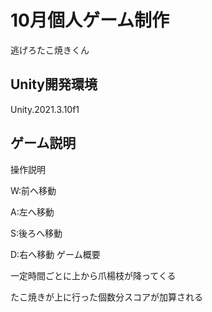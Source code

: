 # 10月個人ゲーム制作

逃げろたこ焼きくん
## Unity開発環境
Unity.2021.3.10f1
## ゲーム説明
操作説明

W:前へ移動

A:左へ移動

S:後ろへ移動

D:右へ移動
ゲーム概要

一定時間ごとに上から爪楊枝が降ってくる

たこ焼きが上に行った個数分スコアが加算される
